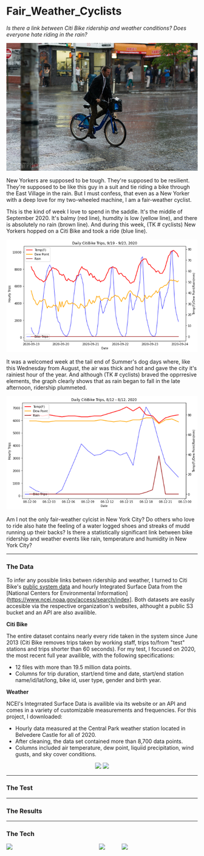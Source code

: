 # Fair_Weather_Cyclists

*Is there a link between Citi Bike ridership and weather conditions? Does everyone hate riding in the rain?*

<p align="center">
  <img width="650" src="https://github.com/leckieje/fair_weather_cyclists/blob/main/images/rider_in_the_rain.jpg">
</p>

New Yorkers are supposed to be tough. They're supposed to be resilient. They're supposed to be like this guy in a suit and tie riding a bike through the East Village in the rain. But I must confess, that even as a New Yorker with a deep love for my two-wheeled machine, I am a fair-weather cyclist. 

This is the kind of week I love to spend in the saddle. It's the middle of September 2020. It's balmy (red line), humdity is low (yellow line), and there is absolutely no rain (brown line). And during this week, (TK # cyclists) New Yorkers hopped on a Citi Bike and took a ride (blue line).  

<p align="center">
  <img width="600" src="https://github.com/leckieje/fair_weather_cyclists/blob/main/images/great_bike_week.png">
</p>

It was a welcomed week at the tail end of Summer's dog days where, like this Wednesday from August, the air was thick and hot and gave the city it's rainiest hour of the year. And although (TK # cyclists) braved the opprresive elements, the graph clearly shows that as rain began to fall in the late afternoon, ridership plummeted. 

<p align="center">
  <img width="600" src="https://github.com/leckieje/fair_weather_cyclists/blob/main/images/rainy_day.png">
</p>

Am I not the only fair-weather cylcist in New York City? Do others who love to ride also hate the feeling of a water logged shoes and streaks of mudd running up their backs? Is there a statistically significant link between bike ridership and weather events like rain, temperature and humidity in New York City?

----

### The Data

To infer any possible links betwen ridershiip and weather, I turned to Citi Bike's [public system data](https://www.citibikenyc.com/system-data) and hourly Integrated Surface Data from the [National Centers for Environmental Information](https://www.ncei.noaa.gov/access/search/index]. Both datasets are easily accesible via the respective organization's websites, althought a public S3 bucket and an API are also availible. 

**Citi Bike**

The entire dataset contains nearly every ride taken in the system since June 2013 (Citi Bike removes trips taken by working staff, trips to/from "test" stations and trips shorter than 60 seconds). For my test, I focused on 2020, the most recent full year availible, with the following specifications:

  * 12 files with more than 19.5 million data points.
  * Columns for trip duration, start/end time and date, start/end station name/id/lat/long, bike id, user type, gender and birth year.

**Weather**

NCEI's Integrrated Surface Data is availible via its website or an API and comes in a variety of customizable measurements and frequencies. For this project, I downloaded:

  * Hourly data measured at the Central Park weather station located in Belvedere Castle for all of 2020.
  * After cleaning, the data set contained more than 8,700 data points.
  * Columns included air temperature, dew point, liquiid precipitation, wind gusts, and sky cover conditions.



<p align="center">
  <img width="200" src="https://d21xlh2maitm24.cloudfront.net/nyc/Citi-Bike-provided-by-Lyft-Positive-170x57px.svg?mtime=20201023151104">
  <img width="200" src="https://d32ogoqmya1dw8.cloudfront.net/images/nesta/about/noaa_logo.v2.jpg">
</p>

----

### The Test

----

### The Results 

----

### The Tech


<img align="left" src="https://upload.wikimedia.org/wikipedia/commons/thumb/e/ed/Pandas_logo.svg/600px-Pandas_logo.svg.png" width="200"> 

<img align="right" src="https://matplotlib.org/stable/_static/logo2_compressed.svg" width="200">

<p align="center">
  <img src="https://cdn.icon-icons.com/icons2/2415/PNG/512/python_original_logo_icon_146381.png" width="100"/> 
</p>

